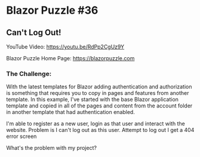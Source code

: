 # Blazor Puzzle #36

## Can't Log Out!

YouTube Video: https://youtu.be/RdPp2CgUz9Y

Blazor Puzzle Home Page: https://blazorpuzzle.com

### The Challenge:

With the latest templates for Blazor adding authentication and authorization is something that requires you to copy in pages and features from another template. In this example, I've started with the base Blazor application template and copied in all of the pages and content from the account folder in another template that had authentication enabled.

I'm able to register as a new user, login as that user and interact with the website. Problem is I can't log out as this user. Attempt to log out I get a 404 error screen

What's the problem with my project?



